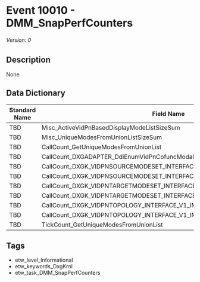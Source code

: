 # Event 10010 - DMM_SnapPerfCounters
###### Version: 0

## Description
None

## Data Dictionary
|Standard Name|Field Name|Type|Description|Sample Value|
|---|---|---|---|---|
|TBD|Misc_ActiveVidPnBasedDisplayModeListSizeSum|UInt64|None|`None`|
|TBD|Misc_UniqueModesFromUnionListSizeSum|UInt64|None|`None`|
|TBD|CallCount_GetUniqueModesFromUnionList|UInt32|None|`None`|
|TBD|CallCount_DXGADAPTER_DdiEnumVidPnCofuncModality|UInt32|None|`None`|
|TBD|CallCount_DXGK_VIDPNSOURCEMODESET_INTERFACE_V1_IMPL_AcquirePinnedModeInfo|UInt32|None|`None`|
|TBD|CallCount_DXGK_VIDPNSOURCEMODESET_INTERFACE_V1_IMPL_CreateNewModeInfo|UInt32|None|`None`|
|TBD|CallCount_DXGK_VIDPNTARGETMODESET_INTERFACE_V1_IMPL_AcquirePinnedModeInfo|UInt32|None|`None`|
|TBD|CallCount_DXGK_VIDPNTARGETMODESET_INTERFACE_V1_IMPL_CreateNewModeInfo|UInt32|None|`None`|
|TBD|CallCount_DXGK_VIDPNTOPOLOGY_INTERFACE_V1_IMPL_AcquireFirstPathInfo|UInt32|None|`None`|
|TBD|CallCount_DXGK_VIDPNTOPOLOGY_INTERFACE_V1_IMPL_AcquireNextPathInfo|UInt32|None|`None`|
|TBD|TickCount_GetUniqueModesFromUnionList|UInt64|None|`None`|

## Tags
* etw_level_Informational
* etw_keywords_DxgKrnl
* etw_task_DMM_SnapPerfCounters